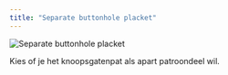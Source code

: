 ```yaml
---
title: "Separate buttonhole placket"
---
```


![Separate buttonhole placket](separatebuttonholeplacket.svg)

Kies of je het knoopsgatenpat als apart patroondeel wil.




